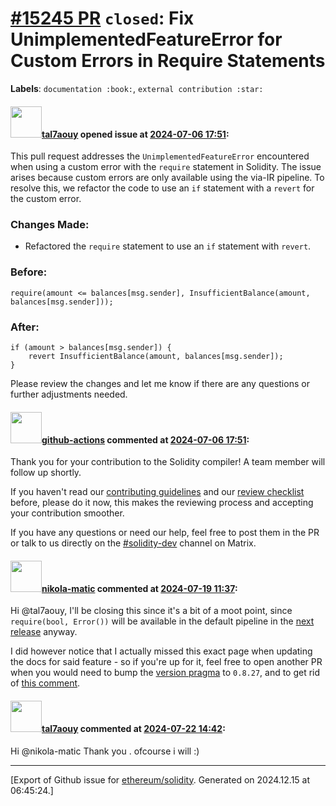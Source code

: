 # [\#15245 PR](https://github.com/ethereum/solidity/pull/15245) `closed`: Fix UnimplementedFeatureError for Custom Errors in Require Statements
**Labels**: `documentation :book:`, `external contribution :star:`


#### <img src="https://avatars.githubusercontent.com/u/79597452?u=aad0ba9f6d24b6ede651a1cc355d7519508c163e&v=4" width="50">[tal7aouy](https://github.com/tal7aouy) opened issue at [2024-07-06 17:51](https://github.com/ethereum/solidity/pull/15245):

This pull request addresses the `UnimplementedFeatureError` encountered when using a custom error with the `require` statement in Solidity. The issue arises because custom errors are only available using the via-IR pipeline. To resolve this, we refactor the code to use an `if` statement with a `revert` for the custom error.

### Changes Made:

- Refactored the `require` statement to use an `if` statement with `revert`.

### Before:

```solidity
require(amount <= balances[msg.sender], InsufficientBalance(amount, balances[msg.sender]));
```

### After:

```solidity
if (amount > balances[msg.sender]) {
    revert InsufficientBalance(amount, balances[msg.sender]);
}
```

Please review the changes and let me know if there are any questions or further adjustments needed.

#### <img src="https://avatars.githubusercontent.com/in/15368?v=4" width="50">[github-actions](https://github.com/apps/github-actions) commented at [2024-07-06 17:51](https://github.com/ethereum/solidity/pull/15245#issuecomment-2211831604):

Thank you for your contribution to the Solidity compiler! A team member will follow up shortly.

If you haven't read our [contributing guidelines](https://docs.soliditylang.org/en/latest/contributing.html) and our [review checklist](https://github.com/ethereum/solidity/blob/develop/ReviewChecklist.md) before, please do it now, this makes the reviewing process and accepting your contribution smoother.

If you have any questions or need our help, feel free to post them in the PR or talk to us directly on the [#solidity-dev](https://matrix.to/#/#ethereum_solidity-dev:gitter.im) channel on Matrix.

#### <img src="https://avatars.githubusercontent.com/u/4415530?u=dc3db70e8fbd03f92ca81ee173d57774ce61084d&v=4" width="50">[nikola-matic](https://github.com/nikola-matic) commented at [2024-07-19 11:37](https://github.com/ethereum/solidity/pull/15245#issuecomment-2238955464):

Hi @tal7aouy, I'll be closing this since it's a bit of a moot point, since `require(bool, Error())` will be available in the default pipeline in the [next release](https://github.com/ethereum/solidity/blob/develop/Changelog.md?plain=1#L5) anyway.

I did however notice that I actually missed this exact page when updating the docs for said feature - so if you're up for it, feel free to open another PR when you would need to bump the [version pragma](https://github.com/ethereum/solidity/blob/develop/docs/introduction-to-smart-contracts.rst?plain=1#L88) to `0.8.27`, and to get rid of [this comment](https://github.com/ethereum/solidity/blob/develop/docs/introduction-to-smart-contracts.rst?plain=1#L90).

#### <img src="https://avatars.githubusercontent.com/u/79597452?u=aad0ba9f6d24b6ede651a1cc355d7519508c163e&v=4" width="50">[tal7aouy](https://github.com/tal7aouy) commented at [2024-07-22 14:42](https://github.com/ethereum/solidity/pull/15245#issuecomment-2243135250):

Hi @nikola-matic  Thank you . ofcourse i will :)


-------------------------------------------------------------------------------



[Export of Github issue for [ethereum/solidity](https://github.com/ethereum/solidity). Generated on 2024.12.15 at 06:45:24.]
